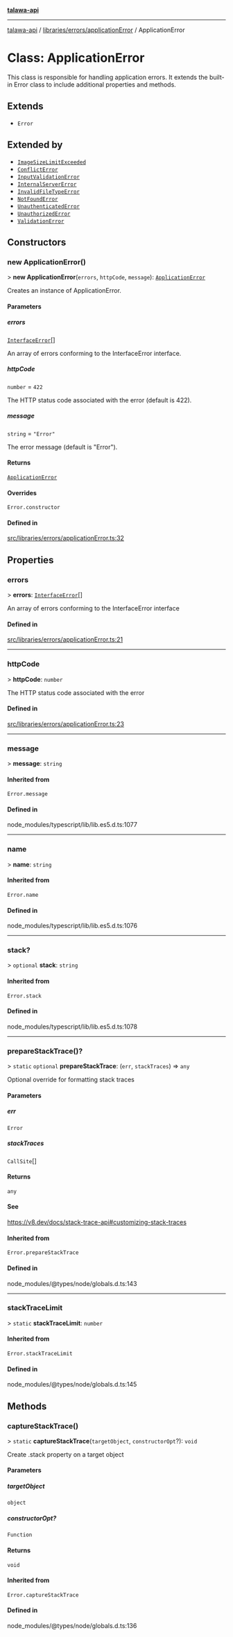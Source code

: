 [**talawa-api**](../../../../README.md)

***

[talawa-api](../../../../modules.md) / [libraries/errors/applicationError](../README.md) / ApplicationError

# Class: ApplicationError

This class is responsible for handling application errors.
It extends the built-in Error class to include additional properties and methods.

## Extends

- `Error`

## Extended by

- [`ImageSizeLimitExceeded`](../../ImageSizeLimitExceeded/classes/ImageSizeLimitExceeded.md)
- [`ConflictError`](../../conflictError/classes/ConflictError.md)
- [`InputValidationError`](../../inputValidationError/classes/InputValidationError.md)
- [`InternalServerError`](../../internalServerError/classes/InternalServerError.md)
- [`InvalidFileTypeError`](../../invalidFileTypeError/classes/InvalidFileTypeError.md)
- [`NotFoundError`](../../notFoundError/classes/NotFoundError.md)
- [`UnauthenticatedError`](../../unauthenticatedError/classes/UnauthenticatedError.md)
- [`UnauthorizedError`](../../unauthorizedError/classes/UnauthorizedError.md)
- [`ValidationError`](../../validationError/classes/ValidationError.md)

## Constructors

### new ApplicationError()

\> **new ApplicationError**(`errors`, `httpCode`, `message`): [`ApplicationError`](ApplicationError.md)

Creates an instance of ApplicationError.

#### Parameters

##### errors

[`InterfaceError`](../interfaces/InterfaceError.md)[]

An array of errors conforming to the InterfaceError interface.

##### httpCode

`number` = `422`

The HTTP status code associated with the error (default is 422).

##### message

`string` = `"Error"`

The error message (default is "Error").

#### Returns

[`ApplicationError`](ApplicationError.md)

#### Overrides

`Error.constructor`

#### Defined in

[src/libraries/errors/applicationError.ts:32](https://github.com/PalisadoesFoundation/talawa-api/blob/4b5c74fd36bcfc2e36f3a06b67d517e865c188be/src/libraries/errors/applicationError.ts#L32)

## Properties

### errors

\> **errors**: [`InterfaceError`](../interfaces/InterfaceError.md)[]

An array of errors conforming to the InterfaceError interface

#### Defined in

[src/libraries/errors/applicationError.ts:21](https://github.com/PalisadoesFoundation/talawa-api/blob/4b5c74fd36bcfc2e36f3a06b67d517e865c188be/src/libraries/errors/applicationError.ts#L21)

***

### httpCode

\> **httpCode**: `number`

The HTTP status code associated with the error

#### Defined in

[src/libraries/errors/applicationError.ts:23](https://github.com/PalisadoesFoundation/talawa-api/blob/4b5c74fd36bcfc2e36f3a06b67d517e865c188be/src/libraries/errors/applicationError.ts#L23)

***

### message

\> **message**: `string`

#### Inherited from

`Error.message`

#### Defined in

node\_modules/typescript/lib/lib.es5.d.ts:1077

***

### name

\> **name**: `string`

#### Inherited from

`Error.name`

#### Defined in

node\_modules/typescript/lib/lib.es5.d.ts:1076

***

### stack?

\> `optional` **stack**: `string`

#### Inherited from

`Error.stack`

#### Defined in

node\_modules/typescript/lib/lib.es5.d.ts:1078

***

### prepareStackTrace()?

\> `static` `optional` **prepareStackTrace**: (`err`, `stackTraces`) =\> `any`

Optional override for formatting stack traces

#### Parameters

##### err

`Error`

##### stackTraces

`CallSite`[]

#### Returns

`any`

#### See

https://v8.dev/docs/stack-trace-api#customizing-stack-traces

#### Inherited from

`Error.prepareStackTrace`

#### Defined in

node\_modules/@types/node/globals.d.ts:143

***

### stackTraceLimit

\> `static` **stackTraceLimit**: `number`

#### Inherited from

`Error.stackTraceLimit`

#### Defined in

node\_modules/@types/node/globals.d.ts:145

## Methods

### captureStackTrace()

\> `static` **captureStackTrace**(`targetObject`, `constructorOpt`?): `void`

Create .stack property on a target object

#### Parameters

##### targetObject

`object`

##### constructorOpt?

`Function`

#### Returns

`void`

#### Inherited from

`Error.captureStackTrace`

#### Defined in

node\_modules/@types/node/globals.d.ts:136
